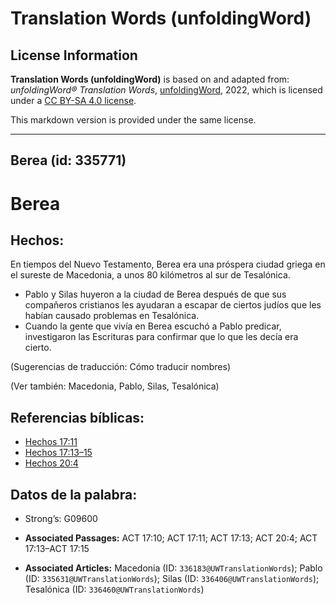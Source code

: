 # Translation Words (unfoldingWord)

## License Information

**Translation Words (unfoldingWord)** is based on and adapted from: _unfoldingWord® Translation Words_, [unfoldingWord](https://unfoldingword.org/utw), 2022, which is licensed under a [CC BY-SA 4.0 license](https://creativecommons.org/licenses/by-sa/4.0/legalcode.en).

This markdown version is provided under the same license.



--------------------------------

## Berea (id: 335771)

Berea
=====

Hechos:
-------

En tiempos del Nuevo Testamento, Berea era una próspera ciudad griega en el sureste de Macedonia, a unos 80 kilómetros al sur de Tesalónica.

* Pablo y Silas huyeron a la ciudad de Berea después de que sus compañeros cristianos les ayudaran a escapar de ciertos judíos que les habían causado problemas en Tesalónica.
* Cuando la gente que vivía en Berea escuchó a Pablo predicar, investigaron las Escrituras para confirmar que lo que les decía era cierto.

(Sugerencias de traducción: Cómo traducir nombres)

(Ver también: Macedonia, Pablo, Silas, Tesalónica)

Referencias bíblicas:
---------------------

* [Hechos 17:11](https://ref.ly/Acts17:11)
* [Hechos 17:13–15](https://ref.ly/Acts17:13-Acts17:15)
* [Hechos 20:4](https://ref.ly/Acts20:4)

Datos de la palabra:
--------------------

* Strong’s: G09600

* **Associated Passages:** ACT 17:10; ACT 17:11; ACT 17:13; ACT 20:4; ACT 17:13–ACT 17:15
* **Associated Articles:** Macedonia (ID: `336183@UWTranslationWords`); Pablo (ID: `335631@UWTranslationWords`); Silas (ID: `336406@UWTranslationWords`); Tesalónica (ID: `336460@UWTranslationWords`)

